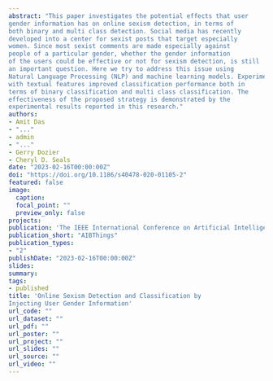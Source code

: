 ```yaml
---
abstract: "This paper investigates the potential effects that user
gender information has on online sexism detection, in terms of
both binary and multi class detection. Social media has recently
developed into a center for sexist posts that target especially
women. Since most sexist comments are made especially against
people of a particular gender, whether the gender information
of the users could be effective or not for sexism detection, is still
an important question. Here we try to address this issue using
Natural Language Processing (NLP) and machine learning models. Experiments showed that combining user gender information
with textual features improved classification performance both in
terms of binary classification and multi class classification. The
effectiveness of the proposed strategy is demonstrated by the
experimental results reported in this research."
authors:
- Amit Das
- "..."
- admin
- "..."
- Gerry Dozier
- Cheryl D. Seals
date: "2023-02-16T00:00:00Z"
doi: "https://doi.org/10.1186/s40478-020-01105-2"
featured: false
image:
  caption:
  focal_point: ""
  preview_only: false
projects:
publication: 'The IEEE International Conference on Artificial Intelligence, Blockchain, and Internet of Things'
publication_short: "AIBThings"
publication_types:
- "2"
publishDate: "2023-02-16T00:00:00Z"
slides:
summary:
tags:
- published
title: 'Online Sexism Detection and Classification by
Injecting User Gender Information'
url_code: ""
url_dataset: ""
url_pdf: ""
url_poster: ""
url_project: ""
url_slides: ""
url_source: ""
url_video: ""
---
```

